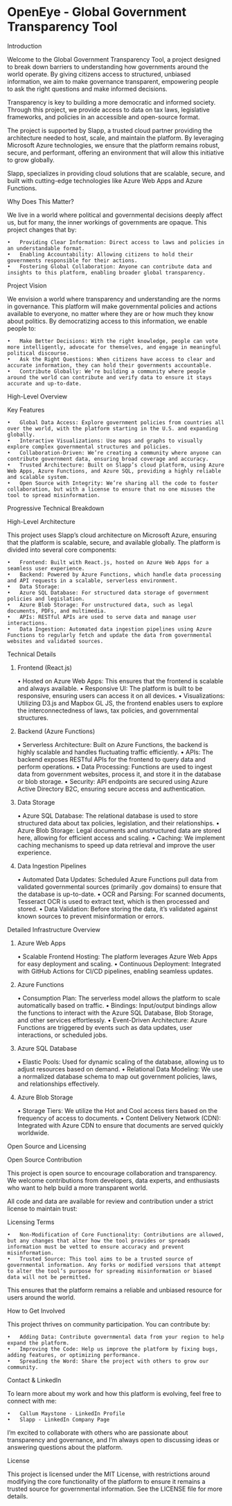 
# OpenEye - Global Government Transparency Tool

Introduction

Welcome to the Global Government Transparency Tool, a project designed to break down barriers to understanding how governments around the world operate. By giving citizens access to structured, unbiased information, we aim to make governance transparent, empowering people to ask the right questions and make informed decisions.

Transparency is key to building a more democratic and informed society. Through this project, we provide access to data on tax laws, legislative frameworks, and policies in an accessible and open-source format.

The project is supported by Slapp, a trusted cloud partner providing the architecture needed to host, scale, and maintain the platform. By leveraging Microsoft Azure technologies, we ensure that the platform remains robust, secure, and performant, offering an environment that will allow this initiative to grow globally.

Slapp, specializes in providing cloud solutions that are scalable, secure, and built with cutting-edge technologies like Azure Web Apps and Azure Functions.

Why Does This Matter?

We live in a world where political and governmental decisions deeply affect us, but for many, the inner workings of governments are opaque. This project changes that by:

	•	Providing Clear Information: Direct access to laws and policies in an understandable format.
	•	Enabling Accountability: Allowing citizens to hold their governments responsible for their actions.
	•	Fostering Global Collaboration: Anyone can contribute data and insights to this platform, enabling broader global transparency.

Project Vision

We envision a world where transparency and understanding are the norms in governance. This platform will make governmental policies and actions available to everyone, no matter where they are or how much they know about politics. By democratizing access to this information, we enable people to:

	•	Make Better Decisions: With the right knowledge, people can vote more intelligently, advocate for themselves, and engage in meaningful political discourse.
	•	Ask the Right Questions: When citizens have access to clear and accurate information, they can hold their governments accountable.
	•	Contribute Globally: We’re building a community where people around the world can contribute and verify data to ensure it stays accurate and up-to-date.

High-Level Overview

Key Features

	•	Global Data Access: Explore government policies from countries all over the world, with the platform starting in the U.S. and expanding globally.
	•	Interactive Visualizations: Use maps and graphs to visually explore complex governmental structures and policies.
	•	Collaboration-Driven: We’re creating a community where anyone can contribute government data, ensuring broad coverage and accuracy.
	•	Trusted Architecture: Built on Slapp’s cloud platform, using Azure Web Apps, Azure Functions, and Azure SQL, providing a highly reliable and scalable system.
	•	Open Source with Integrity: We’re sharing all the code to foster collaboration, but with a license to ensure that no one misuses the tool to spread misinformation.

Progressive Technical Breakdown

High-Level Architecture

This project uses Slapp’s cloud architecture on Microsoft Azure, ensuring that the platform is scalable, secure, and available globally. The platform is divided into several core components:

	•	Frontend: Built with React.js, hosted on Azure Web Apps for a seamless user experience.
	•	Backend: Powered by Azure Functions, which handle data processing and API requests in a scalable, serverless environment.
	•	Data Storage:
	•	Azure SQL Database: For structured data storage of government policies and legislation.
	•	Azure Blob Storage: For unstructured data, such as legal documents, PDFs, and multimedia.
	•	APIs: RESTful APIs are used to serve data and manage user interactions.
	•	Data Ingestion: Automated data ingestion pipelines using Azure Functions to regularly fetch and update the data from governmental websites and validated sources.

Technical Details

1. Frontend (React.js)

	•	Hosted on Azure Web Apps: This ensures that the frontend is scalable and always available.
	•	Responsive UI: The platform is built to be responsive, ensuring users can access it on all devices.
	•	Visualizations: Utilizing D3.js and Mapbox GL JS, the frontend enables users to explore the interconnectedness of laws, tax policies, and governmental structures.

2. Backend (Azure Functions)

	•	Serverless Architecture: Built on Azure Functions, the backend is highly scalable and handles fluctuating traffic efficiently.
	•	APIs: The backend exposes RESTful APIs for the frontend to query data and perform operations.
	•	Data Processing: Functions are used to ingest data from government websites, process it, and store it in the database or blob storage.
	•	Security: API endpoints are secured using Azure Active Directory B2C, ensuring secure access and authentication.

3. Data Storage

	•	Azure SQL Database: The relational database is used to store structured data about tax policies, legislation, and their relationships.
	•	Azure Blob Storage: Legal documents and unstructured data are stored here, allowing for efficient access and scaling.
	•	Caching: We implement caching mechanisms to speed up data retrieval and improve the user experience.

4. Data Ingestion Pipelines

	•	Automated Data Updates: Scheduled Azure Functions pull data from validated governmental sources (primarily .gov domains) to ensure that the database is up-to-date.
	•	OCR and Parsing: For scanned documents, Tesseract OCR is used to extract text, which is then processed and stored.
	•	Data Validation: Before storing the data, it’s validated against known sources to prevent misinformation or errors.

Detailed Infrastructure Overview

1. Azure Web Apps

	•	Scalable Frontend Hosting: The platform leverages Azure Web Apps for easy deployment and scaling.
	•	Continuous Deployment: Integrated with GitHub Actions for CI/CD pipelines, enabling seamless updates.

2. Azure Functions

	•	Consumption Plan: The serverless model allows the platform to scale automatically based on traffic.
	•	Bindings: Input/output bindings allow the functions to interact with the Azure SQL Database, Blob Storage, and other services effortlessly.
	•	Event-Driven Architecture: Azure Functions are triggered by events such as data updates, user interactions, or scheduled jobs.

3. Azure SQL Database

	•	Elastic Pools: Used for dynamic scaling of the database, allowing us to adjust resources based on demand.
	•	Relational Data Modeling: We use a normalized database schema to map out government policies, laws, and relationships effectively.

4. Azure Blob Storage

	•	Storage Tiers: We utilize the Hot and Cool access tiers based on the frequency of access to documents.
	•	Content Delivery Network (CDN): Integrated with Azure CDN to ensure that documents are served quickly worldwide.

Open Source and Licensing

Open Source Contribution

This project is open source to encourage collaboration and transparency. We welcome contributions from developers, data experts, and enthusiasts who want to help build a more transparent world.

All code and data are available for review and contribution under a strict license to maintain trust:

Licensing Terms

	•	Non-Modification of Core Functionality: Contributions are allowed, but any changes that alter how the tool provides or spreads information must be vetted to ensure accuracy and prevent misinformation.
	•	Trusted Source: This tool aims to be a trusted source of governmental information. Any forks or modified versions that attempt to alter the tool’s purpose for spreading misinformation or biased data will not be permitted.

This ensures that the platform remains a reliable and unbiased resource for users around the world.

How to Get Involved

This project thrives on community participation. You can contribute by:

	•	Adding Data: Contribute governmental data from your region to help expand the platform.
	•	Improving the Code: Help us improve the platform by fixing bugs, adding features, or optimizing performance.
	•	Spreading the Word: Share the project with others to grow our community.

Contact & LinkedIn

To learn more about my work and how this platform is evolving, feel free to connect with me:

	•	Callum Maystone - LinkedIn Profile
	•	Slapp - LinkedIn Company Page

I’m excited to collaborate with others who are passionate about transparency and governance, and I’m always open to discussing ideas or answering questions about the platform.

License

This project is licensed under the MIT License, with restrictions around modifying the core functionality of the platform to ensure it remains a trusted source for governmental information. See the LICENSE file for more details.
